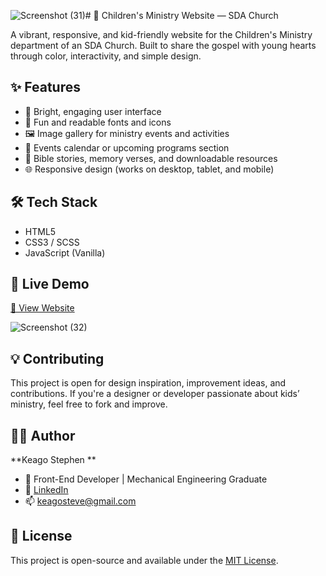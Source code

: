 ![Screenshot (31)](https://github.com/user-attachments/assets/f8aef374-2fca-44a6-9397-81eadf63a98b)# 🌟 Children's Ministry Website — SDA Church

A vibrant, responsive, and kid-friendly website for the Children's Ministry department of an SDA Church. Built to share the gospel with young hearts through color, interactivity, and simple design.

## ✨ Features

- 🧒 Bright, engaging user interface
- 🎨 Fun and readable fonts and icons
- 🖼️ Image gallery for ministry events and activities
- 📅 Events calendar or upcoming programs section
- 📜 Bible stories, memory verses, and downloadable resources
- 🌐 Responsive design (works on desktop, tablet, and mobile)

## 🛠️ Tech Stack

- HTML5
- CSS3 / SCSS
- JavaScript (Vanilla)


## 🚀 Live Demo

[🔗 View Website](https://developerstevekeago.github.io/childrern-ministry01)



![Screenshot (32)](https://github.com/user-attachments/assets/3ba53b47-5fa8-44b1-a41f-54bc1d2600cb)
## 💡 Contributing


This project is open for design inspiration, improvement ideas, and contributions. If you're a designer or developer passionate about kids’ ministry, feel free to fork and improve.

## 🧑‍💻 Author

**Keago Stephen **  
- 💼 Front-End Developer | Mechanical Engineering Graduate  
- 🔗 [LinkedIn](https://linkedin.com/in/keagosteve)  
- 📫 keagosteve@gmail.com

## 📃 License

This project is open-source and available under the [MIT License](LICENSE).
